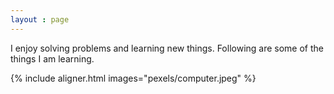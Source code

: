 ```yaml
---
layout : page
---
```


I enjoy solving problems and learning new things. Following are some of the things I am learning. 


{% include aligner.html images="pexels/computer.jpeg" %}

